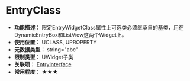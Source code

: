 ﻿# EntryClass

- **功能描述：** 限定EntryWidgetClass属性上可选类必须继承自的基类，用在DynamicEntryBox和ListView这两个Widget上。
- **使用位置：** UCLASS, UPROPERTY
- **元数据类型：** string="abc"
- **限制类型：** UWidget子类
- **关联项：** [EntryInterface](EntryInterface/EntryInterface.md)
- **常用程度：** ★★★